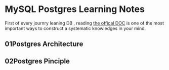 # MySQL Postgres Learning Notes

First of every journry leaning DB , reading [the offical DOC](https://www.postgresql.org/docs/current/index.html) is one of the most important ways to construct a systematic knowledges in your mind.

## 01Postgres Architecture

## 02Postgres Pinciple
